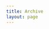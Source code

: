 ```yaml
---
title: Archive
layout: page
---
```


<script setup lang="ts">
import ArchivePage from './ArchivePage.vue'
</script>

<ArchivePage />
